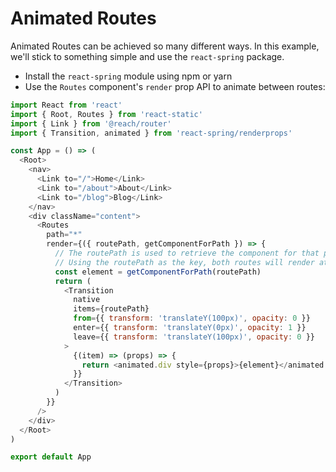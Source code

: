 # Animated Routes

Animated Routes can be achieved so many different ways. In this example, we'll stick to something simple and use the `react-spring` package.

- Install the `react-spring` module using npm or yarn
- Use the `Routes` component's `render` prop API to animate between routes:

```javascript
import React from 'react'
import { Root, Routes } from 'react-static'
import { Link } from '@reach/router'
import { Transition, animated } from 'react-spring/renderprops'

const App = () => (
  <Root>
    <nav>
      <Link to="/">Home</Link>
      <Link to="/about">About</Link>
      <Link to="/blog">Blog</Link>
    </nav>
    <div className="content">
      <Routes
        path="*"
        render={({ routePath, getComponentForPath }) => {
          // The routePath is used to retrieve the component for that path
          // Using the routePath as the key, both routes will render at the same time for the transition
          const element = getComponentForPath(routePath)
          return (
            <Transition
              native
              items={routePath}
              from={{ transform: 'translateY(100px)', opacity: 0 }}
              enter={{ transform: 'translateY(0px)', opacity: 1 }}
              leave={{ transform: 'translateY(100px)', opacity: 0 }}
            >
              {(item) => (props) => {
                return <animated.div style={props}>{element}</animated.div>
              }}
            </Transition>
          )
        }}
      />
    </div>
  </Root>
)

export default App
```
